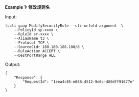 **Example 1: 修改规则名**



Input: 

```
tccli gaap ModifySecurityRule --cli-unfold-argument  \
    --PolicyId sp-xxxx \
    --RuleId sr-xxxx \
    --AliasName t3 \
    --Protocol TCP \
    --SourceCidr 180.180.180.180/8 \
    --RuleAction ACCEPT \
    --DestPortRange ALL
```

Output: 
```
{
    "Response": {
        "RequestId": "1eea4c85-e088-4512-9c6c-480dff91677e"
    }
}
```

